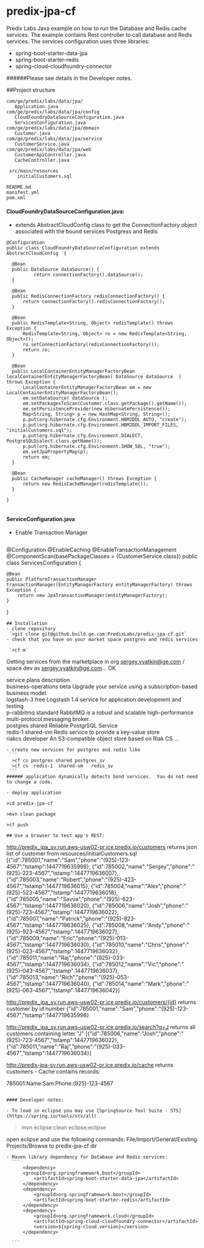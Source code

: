 # predix-jpa-cf
Predix Labs Java example on how to run the Database and Redis cache services.
The example contains Rest controller to call database and Redis services.  The services configuration uses three libraries:
- spring-boot-starter-data-jpa
- spring-boot-starter-redis
- spring-cloud-cloudfoundry-connector

######Please see details in the Developer notes.

##Project structure

   ``` 
   com/ge/predix/labs/data/jpa/
      Application.java
   com/ge/predix/labs/data/jpa/config
      CloudFoundryDataSourceConfiguration.java
      ServicesConfiguration.java
   com/ge/predix/labs/data/jpa/domain
      Customer.java
   com/ge/predix/labs/data/jpa/service
      CustomerService.java
   com/ge/predix/labs/data/jpa/web
      CustomerApiController.java
      CacheController.java
      
    src/main/resources
       initialCustomers.sql
      
README.md
manifest.yml
pom.xml

   ``` 
#### CloudFoundryDataSourceConfiguration.java:
 -  extends AbstractCloudConfig class to get the ConnectionFactory object associated with the bound services Postgress and Redis
 
  ```
@Configuration
public class CloudFoundryDataSourceConfiguration extends AbstractCloudConfig  {

    @Bean
    public DataSource dataSource() {
    		return connectionFactory().dataSource();
    }
    
    @Bean
    public RedisConnectionFactory redisConnectionFactory() {
        return connectionFactory().redisConnectionFactory();
    }

    @Bean
    public RedisTemplate<String, Object> redisTemplate() throws Exception {
        RedisTemplate<String, Object> ro = new RedisTemplate<String, Object>();
        ro.setConnectionFactory(redisConnectionFactory());
        return ro;
    }
    
    @Bean
    public LocalContainerEntityManagerFactoryBean localContainerEntityManagerFactoryBean( DataSource dataSource  ) throws Exception {
        LocalContainerEntityManagerFactoryBean em = new LocalContainerEntityManagerFactoryBean();
        em.setDataSource( dataSource );
        em.setPackagesToScan(Customer.class.getPackage().getName());
        em.setPersistenceProvider(new HibernatePersistence());
        Map<String, String> p = new HashMap<String, String>();
        p.put(org.hibernate.cfg.Environment.HBM2DDL_AUTO, "create");
        p.put(org.hibernate.cfg.Environment.HBM2DDL_IMPORT_FILES, "initialCustomers.sql");
        p.put(org.hibernate.cfg.Environment.DIALECT, PostgreSQLDialect.class.getName());
        p.put(org.hibernate.cfg.Environment.SHOW_SQL, "true");
        em.setJpaPropertyMap(p);
        return em;
    }

    @Bean
    public CacheManager cacheManager() throws Exception {
        return new RedisCacheManager(redisTemplate());
    }

}
	
   ``` 
   
#### ServiceConfiguration.java
 - Enable Transaction Manager 

   ```  
@Configuration
@EnableCaching
@EnableTransactionManagement
@ComponentScan(basePackageClasses = {CustomerService.class})
public class ServicesConfiguration {

    @Bean
    public PlatformTransactionManager transactionManager(EntityManagerFactory entityManagerFactory) throws Exception {
        return new JpaTransactionManager(entityManagerFactory);
    }
} 

   ```  
## Installation
 - clone repository  
    `>git clone git@github.build.ge.com:PredixLabs/predix-jpa-cf.git`
 - check that you have on your market space postgres and redis services 
 
    `>cf m`
   
   ``` 
   Getting services from the marketplace in org sergey.vyatkin@ge.com / space dev as sergey.vyatkin@ge.com...
   OK

   service                    plans       description   
   business-operations        beta        Upgrade your service using a subscription-based business model.   
   logstash-3                 free        Logstash 1.4 service for application development and testing   
   p-rabbitmq                 standard    RabbitMQ is a robust and scalable high-performance multi-protocol messaging broker.  
   postgres                   shared      Reliable PostgrSQL Service   
   redis-1                    shared-vm   Redis service to provide a key-value store   
   riakcs                     developer   An S3-compatible object store based on Riak CS 
   ...
   ```
 - create new services for postgres and redis like 
    ``` 
     >cf cs postgres shared postgres_sv 
     >cf cs  redis-1  shared-vm   redis_sv 
    ``` 
###### application dynamically detects bond services.  You do not need to change a code. 

 - deploy application 
 
  ```
    >cd predix-jpa-cf
    
    >mvn clean package
    
    >cf push 
    
  ```
## Use a browser to test app's REST: 
   ```  
 http://predix_jpa_sv.run.aws-usw02-pr.ice.predix.io/customers
 returns json list of customer from resources/initialCustomers.sql
 [{"id":785001,"name":"Sam","phone":"(925)-123-4567","tstamp":1447719635998},
 {"id":785002,"name":"Sergey","phone":"(925)-223-4567","tstamp":1447719636007},
 {"id":785003,"name":"Robert","phone":"(925)-423-4567","tstamp":1447719636015},
 {"id":785004,"name":"Alex","phone":"(925)-523-4567","tstamp":1447719636018},
 {"id":785005,"name":"Savva","phone":"(925)-623-4567","tstamp":1447719636020},
 {"id":785006,"name":"Josh","phone":"(925)-723-4567","tstamp":1447719636022},
 {"id":785007,"name":"Patrick","phone":"(925)-823-4567","tstamp":1447719636025},
 {"id":785008,"name":"Andy","phone":"(925)-923-4567","tstamp":1447719636027},
 {"id":785009,"name":"Eric","phone":"(925)-013-4567","tstamp":1447719636030},
 {"id":785010,"name":"Chris","phone":"(925)-023-4567","tstamp":1447719636032},
 {"id":785011,"name":"Raj","phone":"(925)-033-4567","tstamp":1447719636034},
 {"id":785012,"name":"Vic","phone":"(925)-043-4567","tstamp":1447719636037},
 {"id":785013,"name":"Rich","phone":"(925)-053-4567","tstamp":1447719636040},
 {"id":785014,"name":"Mark","phone":"(925)-063-4567","tstamp":1447719636042}] 
 
 http://predix_jpa_sv.run.aws-usw02-pr.ice.predix.io/customers/{id}
 returns customer by id number 
 {"id":785001,"name":"Sam","phone":"(925)-123-4567","tstamp":1447719635998}
 
 http://predix_jpa_sv.run.aws-usw02-pr.ice.predix.io/search?q=J
 returns all customers containing letter "J" 
 [{"id":785006,"name":"Josh","phone":"(925)-723-4567","tstamp":1447719636022},
 {"id":785011,"name":"Raj","phone":"(925)-033-4567","tstamp":1447719636034}]
 
 http://predix-jpa-sv.run.aws-usw02-pr.ice.predix.io/cache
 returns 
 customers - Cache contains records: 

 785001:Name:Sam:Phone:(925)-123-4567
 
   ```  

#### Developer notes:

 - To load in eclipse you may use [SpringSource Tool Suite - STS](https://spring.io/tools/sts/all)  
  ```
  >mvn eclipse:clean eclipse:eclipse  
  
  open eclipse and use the following commands:
  File/Import/General/Existing Projects/Browse to predix-jpa-cf dir   
  ```
 - Maven library dependency for Database and Redis services:
    ```
		<dependency>
		<groupId>org.springframework.boot</groupId>
			<artifactId>spring-boot-starter-data-jpa</artifactId>
		</dependency>
		<dependency>
			<groupId>org.springframework.boot</groupId>
			<artifactId>spring-boot-starter-redis</artifactId>
		</dependency>
		<dependency>
			<groupId>org.springframework.cloud</groupId>
			<artifactId>spring-cloud-cloudfoundry-connector</artifactId>
			<version>${spring-cloud.version}</version>
		</dependency>
	
    ```